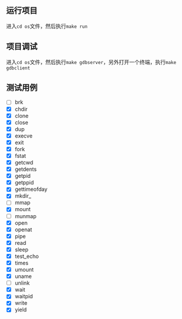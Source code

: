 ## 运行项目

进入`cd os`文件，然后执行`make run`

## 项目调试

进入`cd os`文件，然后执行`make gdbserver`，另外打开一个终端，执行`make gdbclient`

## 测试用例

- [ ] brk
- [x] chdir
- [x] clone
- [x] close
- [x] dup
- [x] execve
- [x] exit
- [x] fork
- [x] fstat
- [x] getcwd
- [x] getdents
- [x] getpid
- [x] getppid
- [x] gettimeofday
- [x] mkdir_
- [ ] mmap
- [x] mount
- [ ] munmap
- [x] open
- [x] openat
- [x] pipe
- [x] read
- [x] sleep
- [x] test_echo
- [x] times
- [x] umount
- [x] uname
- [ ] unlink
- [x] wait
- [x] waitpid
- [x] write
- [x] yield